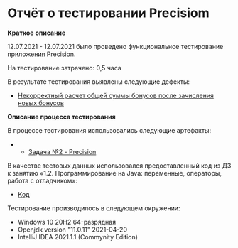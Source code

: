 # Отчёт о тестировании Precisiom

**Краткое описание**

12.07.2021 - 12.07.2021 было проведено функциональное тестирование приложения Precision.

На тестирование затрачено: 0,5 часа

В результате тестирования выявлены следующие дефекты:
* [Некорректный расчет общей суммы бонусов после зачисления новых бонусов](https://github.com/Godse361/Java-2.2/issues/1)


**Описание процесса тестирования**

В процессе тестирования использовались следующие артефакты:
* * [Задача №2 - Precision](https://github.com/netology-code/javaqa-homeworks/tree/master/programming#%D0%B7%D0%B0%D0%B4%D0%B0%D1%87%D0%B0-1---money-transfer)


В качестве тестовых данных использовался предоставленный код из ДЗ к занятию «1.2. Программирование на Java: переменные, операторы, работа с отладчиком»:
* [Код](https://github.com/netology-code/javaqa-homeworks/tree/master/programming#%D0%BB%D0%B5%D0%B3%D0%B5%D0%BD%D0%B4%D0%B0-1)

Тестирование производилось в следующем окружении:
* Windows 10 20H2 64-разрядная
* Openjdk version "11.0.11" 2021-04-20
* IntelliJ IDEA 2021.1.1 (Commynity Edition)
